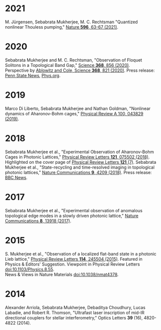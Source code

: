 # 2021
M. Jürgensen, Sebabrata Mukherjee, M. C. Rechtsman "Quantized nonlinear Thouless pumping," [Nature **596**, 63-67 (2021)](https://doi.org/10.1038/s41586-021-03688-9).


# 2020
Sebabrata Mukherjee and M. C. Rechtsman, "Observation of Floquet Solitons in a Topological Band Gap," [Science **368**, 856 (2020)](https://doi.org/10.1126/science.aba8725). <br /> Perspective by [Ablowitz and Cole, Science **368**, 821 (2020)](https://science.sciencemag.org/content/368/6493/821). Press release: [Penn State News](https://news.psu.edu/story/621552/2020/05/28/research/geometry-intricately-fabricated-glass-makes-light-trap-itself), [Phys.org](https://phys.org/news/2020-06-geometry-intricately-fabricated-glass.html).


# 2019
Marco Di Liberto, Sebabrata Mukherjee and Nathan Goldman, "Nonlinear dynamics of
Aharonov-Bohm cages," [Physical Review A 100, 043829 (2019)](https://doi.org/10.1103/PhysRevA.100.043829).

# 2018
Sebabrata Mukherjee et al., "Experimental Observation of Aharonov-Bohm Cages in Photonic Lattices," [Physical Review Letters **121**, 075502 (2018)](https://doi.org/10.1103/PhysRevLett.121.075502). Highlighted on the cover page of [Physical Review Letters **121** (7)](https://journals.aps.org/prl/issues/121/7).
Sebabrata Mukherjee et al., "State-recycling and time-resolved imaging in topological photonic lattices," [Nature Communications **9**, 4209 (2018)](https://doi.org/10.1038/s41467-018-06723-y). Press release: [BBC News](https://www.bbc.com/news/uk-scotland-46070122?SThisFB&fbclid=IwAR3Ln2qR31mAFf4uhu81kmCbJ13mMbOYWxq6Sm19EIHwQQM-ISZu1ALAscA).

# 2017
Sebabrata Mukherjee et al., "Experimental observation of anomalous topological edge modes in a slowly driven photonic lattice," [Nature Communications **8**, 13918 (2017)](https://doi.org/10.1038/ncomms13918).

# 2015
S. Mukherjee et al., "Observation of a localized flat-band state in a photonic Lieb lattice," [Physical Review Letters **114**, 245504 (2015)](https://doi.org/10.1103/PhysRevLett.114.245504). Featured in Physics & Editors' Suggestion. Viewpoint in Physical Review Letters [doi:10.1103/Physics.8.55](https://physics.aps.org/articles/v8/55). <br /> News & Views in Nature Materials [doi:10.1038/nmat4378](https://doi.org/10.1038/nmat4378).


# 2014
Alexander Arriola, Sebabrata Mukherjee, Debaditya Choudhury, Lucas Labadie, and Robert R. Thomson, 
"Ultrafast laser inscription of mid-IR directional couplers for stellar interferometry,"
Optics Letters **39** (16), 4820-4822 (2014).




